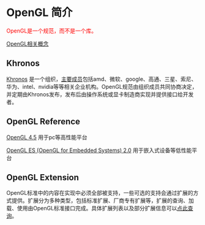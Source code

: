 # OpenGL 简介

<font color="red">OpenGL是一个规范，而不是一个库。</font>

[OpenGL相关概念](https://www.khronos.org/opengl/wiki/Portal:OpenGL_Concepts)

## Khronos

[Khronos](https://www.khronos.org/) 是一个组织，[主要成员](https://www.khronos.org/members/)包括amd、微软、google、高通、三星、索尼、华为、intel、nvidia等等相关企业机构。OpenGL规范由组织成员共同协商决定，并定期由Khronos发布，发布后由操作系统或显卡制造商实现并提供接口给开发者。


## OpenGL Reference

[OpenGL 4.5](https://www.khronos.org/files/opengl45-quick-reference-card.pdf) 用于pc等高性能平台

[OpenGL ES (OpenGL for Embedded Systems) 2.0](https://www.khronos.org/opengles/sdk/docs/reference_cards/OpenGL-ES-2_0-Reference-card.pdf) 用于嵌入式设备等低性能平台

## OpenGL Extension

OpenGL标准中的内容在实现中必须全部被支持，一些可选的支持会通过扩展的方式提供。扩展分为多种类型，包括标准扩展、厂商专有扩展等，扩展的查询、加载、使用由OpenGL标准接口完成。具体扩展列表以及部分扩展信息可以[点此查询](https://www.khronos.org/opengl/wiki/OpenGL_Extension)。